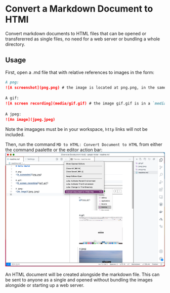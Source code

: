 # Convert a Markdown Document to HTMl

Convert markdown documents to HTML files that can be opened or transfererred as single files, no need for a web server or bundling a whole directory.

## Usage

First, open a .md file that with relative references to images in the form:

```md
A png:
![A screenshot](png.png) # the image is located at png.png, in the same directory as the markdown file

A gif:
![A screen recording](media/gif.gif) # the image gif.gif is in a `media` directory along side the markdown file

A jpeg:
![An image](jpeg.jpeg)
```

Note the imagages must be in your workspace, `http` links will not be included.

Then, run the command `MD to HTML: Convert Document to HTML` from either the command paalette or the editor action bar:
![image showing location of editor action bar](media/convert-option.png)

An HTML document will be created alongside the markdown file. This can be sent to anyone as a single and opened without bundling the images alongside or starting up a web server.
